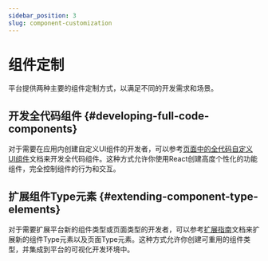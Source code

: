 ```yaml
---
sidebar_position: 3
slug: component-customization
---
```


# 组件定制

平台提供两种主要的组件定制方式，以满足不同的开发需求和场景。

## 开发全代码组件 {#developing-full-code-components}

对于需要在应用内创建自定义UI组件的开发者，可以参考[页面中的全代码自定义UI组件](../fullcode-ui-components-in-pages/)文档来开发全代码组件。这种方式允许你使用React创建高度个性化的功能组件，完全控制组件的行为和交互。

## 扩展组件Type元素 {#extending-component-type-elements}

对于需要扩展平台新的组件类型或页面类型的开发者，可以参考[扩展指南](../../extguide/)文档来扩展新的组件Type元素以及页面Type元素。这种方式允许你创建可重用的组件类型，并集成到平台的可视化开发环境中。
